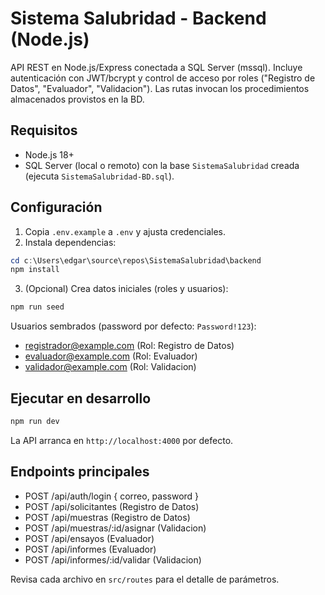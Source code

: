 # Sistema Salubridad - Backend (Node.js)

API REST en Node.js/Express conectada a SQL Server (mssql). Incluye autenticación con JWT/bcrypt y control de acceso por roles ("Registro de Datos", "Evaluador", "Validacion"). Las rutas invocan los procedimientos almacenados provistos en la BD.

## Requisitos
- Node.js 18+
- SQL Server (local o remoto) con la base `SistemaSalubridad` creada (ejecuta `SistemaSalubridad-BD.sql`).

## Configuración
1. Copia `.env.example` a `.env` y ajusta credenciales.
2. Instala dependencias:

```powershell
cd c:\Users\edgar\source\repos\SistemaSalubridad\backend
npm install
```

3. (Opcional) Crea datos iniciales (roles y usuarios):

```powershell
npm run seed
```

Usuarios sembrados (password por defecto: `Password!123`):
- registrador@example.com (Rol: Registro de Datos)
- evaluador@example.com (Rol: Evaluador)
- validador@example.com (Rol: Validacion)

## Ejecutar en desarrollo
```powershell
npm run dev
```

La API arranca en `http://localhost:4000` por defecto.

## Endpoints principales
- POST /api/auth/login { correo, password }
- POST /api/solicitantes (Registro de Datos)
- POST /api/muestras (Registro de Datos)
- POST /api/muestras/:id/asignar (Validacion)
- POST /api/ensayos (Evaluador)
- POST /api/informes (Evaluador)
- POST /api/informes/:id/validar (Validacion)

Revisa cada archivo en `src/routes` para el detalle de parámetros.


